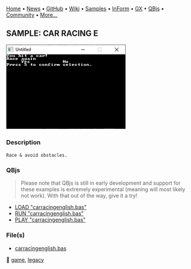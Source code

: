 [Home](https://qb64.com) • [News](../../news.md) • [GitHub](https://github.com/QB64Official/qb64) • [Wiki](https://github.com/QB64Official/qb64/wiki) • [Samples](../../samples.md) • [InForm](../../inform.md) • [GX](../../gx.md) • [QBjs](../../qbjs.md) • [Community](../../community.md) • [More...](../../more.md)

## SAMPLE: CAR RACING E

![screenshot.png](img/screenshot.png)

### Description

```text
Race & avoid obstacles.
```

### QBjs

> Please note that QBjs is still in early development and support for these examples is extremely experimental (meaning will most likely not work). With that out of the way, give it a try!

* [LOAD "carracingenglish.bas"](https://v6p9d9t4.ssl.hwcdn.net/html/5963335/index.html?src=https://qb64.com/samples/car-racing-e/src/carracingenglish.bas)
* [RUN "carracingenglish.bas"](https://v6p9d9t4.ssl.hwcdn.net/html/5963335/index.html?mode=auto&src=https://qb64.com/samples/car-racing-e/src/carracingenglish.bas)
* [PLAY "carracingenglish.bas"](https://v6p9d9t4.ssl.hwcdn.net/html/5963335/index.html?mode=play&src=https://qb64.com/samples/car-racing-e/src/carracingenglish.bas)

### File(s)

* [carracingenglish.bas](src/carracingenglish.bas)

🔗 [game](../game.md), [legacy](../legacy.md)
